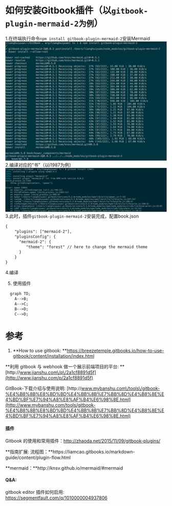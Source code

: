 # 如何安装Gitbook插件（以`gitbook-plugin-mermaid-2为例`）

1.在终端执行命令`npm install gitbook-plugin-mermaid-2`安装Mermaid
  ![](/assets/859D69DB-D652-4821-8748-9D537AFB956D.png)
2.编译对应的“书”（以i1987为例）
  ![](/assets/1BB70990-DED6-4E9D-8BF8-665ACDA90D2E.png)
3.此时，插件`gitbook-plugin-mermaid-2`安装完成，配置book.json

```
{
    "plugins": ["mermaid-2"],
    "pluginsConfig": {
      "mermaid-2": {
         "theme": "forest" // here to change the mermaid theme
      }
    }
}
```

4.编译



5. 使用插件

```mermaid
  graph TD; 
    A-->B; 
    A-->C; 
    B-->D; 
    C-->D;
```

# 参考

1. **How to use gitbook: **[https:\/\/breezetemple.gitbooks.io\/how-to-use-gitbook\/content\/installation\/index.html](https://breezetemple.gitbooks.io/how-to-use-gitbook/content/installation/index.html)

**利用 gitbook 与 webhook 做一个展示前端项目的平台: **[http:\/\/www.jianshu.com\/p\/2a1cf8891d5f](http://www.jianshu.com/p/2a1cf8891d5f)

GitBook-下载介绍与使用说明: [http:\/\/www.mybanshu.com\/tools\/gitbook-%E4%B8%8B%E8%BD%BD%E4%BB%8B%E7%BB%8D%E4%B8%8E%E4%BD%BF%E7%94%A8%E8%AF%B4%E6%98%8E.html](http://www.mybanshu.com/tools/gitbook-%E4%B8%8B%E8%BD%BD%E4%BB%8B%E7%BB%8D%E4%B8%8E%E4%BD%BF%E7%94%A8%E8%AF%B4%E6%98%8E.html)

#### 插件

Gitbook 的使用和常用插件：[http:\/\/zhaoda.net\/2015\/11\/09\/gitbook-plugins\/](http://zhaoda.net/2015/11/09/gitbook-plugins/)

**指南扩展: 流程图：**https:\/\/liamcao.gitbooks.io\/markdown-guide\/content\/plugin-flow.html

**mermaid：**http:\/\/knsv.github.io\/mermaid\/\#mermaid

#### Q&A:

gitbook editor 插件如何启用: [https:\/\/segmentfault.com\/q\/1010000004937806](https://segmentfault.com/q/1010000004937806)

